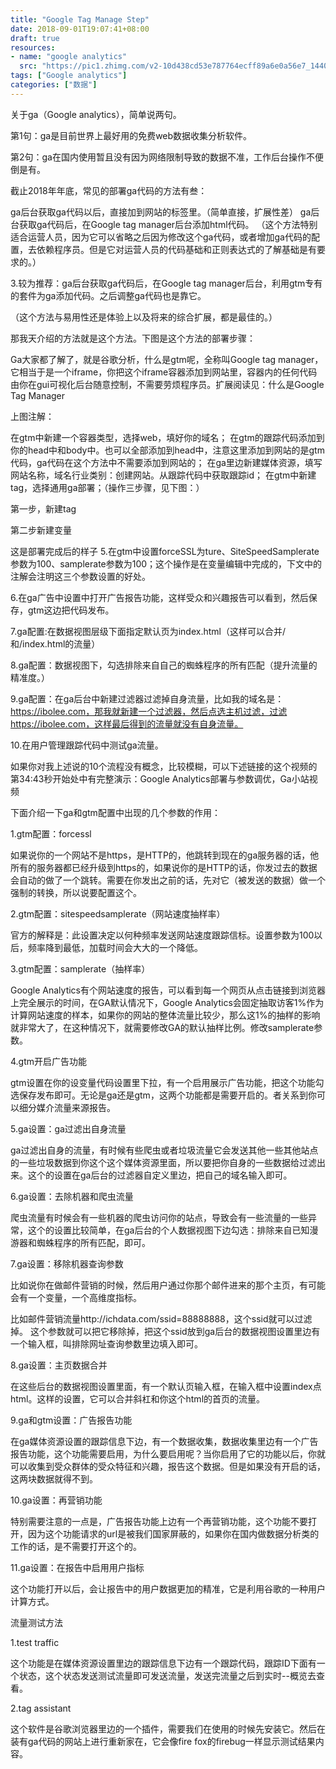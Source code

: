 ```yaml
---
title: "Google Tag Manage Step"
date: 2018-09-01T19:07:41+08:00
draft: true
resources:
- name: "google analytics"
  src: "https://pic1.zhimg.com/v2-10d438cd53e787764ecff89a6e0a56e7_1440w.jpg"
tags: ["Google analytics"]
categories: ["数据"]
---
```



关于ga（Google analytics），简单说两句。

第1句：ga是目前世界上最好用的免费web数据收集分析软件。

第2句：ga在国内使用暂且没有因为网络限制导致的数据不准，工作后台操作不便倒是有。

截止2018年年底，常见的部署ga代码的方法有叁：

ga后台获取ga代码以后，直接加到网站的<head>标签里。（简单直接，扩展性差）
ga后台获取ga代码后，在Google tag manager后台添加html代码。
（这个方法特别适合运营人员，因为它可以省略之后因为修改这个ga代码，或者增加ga代码的配置，去依赖程序员。但是它对运营人员的代码基础和正则表达式的了解基础是有要求的。）

3.较为推荐：ga后台获取ga代码后，在Google tag manager后台，利用gtm专有的套件为ga添加代码。之后调整ga代码也是靠它。

（这个方法与易用性还是体验上以及将来的综合扩展，都是最佳的。）

那我天介绍的方法就是这个方法。下图是这个方法的部署步骤：


Ga大家都了解了，就是谷歌分析，什么是gtm呢，全称叫Google tag manager，它相当于是一个iframe，你把这个iframe容器添加到网站里，容器内的任何代码由你在gui可视化后台随意控制，不需要劳烦程序员。扩展阅读见：什么是Google Tag Manager



上图注解：

在gtm中新建一个容器类型，选择web，填好你的域名；
在gtm的跟踪代码添加到你的head中和body中。也可以全部添加到head中，注意这里添加到网站的是gtm代码，ga代码在这个方法中不需要添加到网站的；
在ga里边新建媒体资源，填写网站名称，域名行业类别：创建网站。从跟踪代码中获取跟踪id；
在gtm中新建tag，选择通用ga部署；（操作三步骤，见下图：）

第一步，新建tag

第二步新建变量

这是部署完成后的样子
5.在gtm中设置forceSSL为ture、SiteSpeedSamplerate参数为100、samplerate参数为100；这个操作是在变量编辑中完成的，下文中的注解会注明这三个参数设置的好处。


6.在ga广告中设置中打开广告报告功能，这样受众和兴趣报告可以看到，然后保存，gtm这边把代码发布。

7.ga配置:在数据视图层级下面指定默认页为index.html（这样可以合并/和/index.html的流量）

8.ga配置：数据视图下，勾选排除来自自己的蜘蛛程序的所有匹配（提升流量的精准度。）


9.ga配置：在ga后台中新建过滤器过滤掉自身流量，比如我的域名是：https://ibolee.com，那我就新建一个过滤器，然后点选主机过滤，过滤https://ibolee.com，这样最后得到的流量就没有自身流量。

10.在用户管理跟踪代码中测试ga流量。



如果你对我上述说的10个流程没有概念，比较模糊，可以下述链接的这个视频的第34:43秒开始处中有完整演示：Google Analytics部署与参数调优，Ga小站视频



下面介绍一下ga和gtm配置中出现的几个参数的作用：



1.gtm配置：forcessl



如果说你的一个网站不是https，是HTTP的，他跳转到现在的ga服务器的话，他所有的服务器都已经升级到https的，如果说你的是HTTP的话，你发过去的数据会自动的做了一个跳转。需要在你发出之前的话，先对它（被发送的数据）做一个强制的转换，所以说要配置这个。

2.gtm配置：sitespeedsamplerate（网站速度抽样率）



官方的解释是：此设置决定以何种频率发送网站速度跟踪信标。设置参数为100以后，频率降到最低，加载时间会大大的一个降低。



3.gtm配置：samplerate（抽样率）



Google Analytics有个网站速度的报告，可以看到每一个网页从点击链接到浏览器上完全展示的时间，在GA默认情况下，Google Analytics会固定抽取访客1%作为计算网站速度的样本，如果你的网站的整体流量比较少，那么这1%的抽样的影响就非常大了，在这种情况下，就需要修改GA的默认抽样比例。修改samplerate参数。

4.gtm开启广告功能



gtm设置在你的设变量代码设置里下拉，有一个启用展示广告功能，把这个功能勾选保存发布即可。无论是ga还是gtm，这两个功能都是需要开启的。者关系到你可以细分媒介流量来源报告。



5.ga设置：ga过滤出自身流量



ga过滤出自身的流量，有时候有些爬虫或者垃圾流量它会发送其他一些其他站点的一些垃圾数据到你这个这个媒体资源里面，所以要把你自身的一些数据给过滤出来。这个的设置在ga后台的过滤器自定义里边，把自己的域名输入即可。



6.ga设置：去除机器和爬虫流量

爬虫流量有时候会有一些机器的爬虫访问你的站点，导致会有一些流量的一些异常，这个的设置比较简单，在ga后台的个人数据视图下边勾选：排除来自已知漫游器和蜘蛛程序的所有匹配，即可。

7.ga设置：移除机器查询参数

比如说你在做邮件营销的时候，然后用户通过你那个邮件进来的那个主页，有可能会有一个变量，一个高维度指标。

比如邮件营销流量http://ichdata.com/ssid=88888888，这个ssid就可以过滤掉。
这个参数就可以把它移除掉，把这个ssid放到ga后台的数据视图设置里边有一个输入框，叫排除网址查询参数里边填入即可。

8.ga设置：主页数据合并

在这些后台的数据视图设置里面，有一个默认页输入框，在输入框中设置index点html。这样的设置，它可以合并斜杠和你这个html的首页的流量。

9.ga和gtm设置：广告报告功能

在ga媒体资源设置的跟踪信息下边，有一个数据收集，数据收集里边有一个广告报告功能，这个功能需要启用，为什么要启用呢？当你启用了它的功能以后，你就可以收集到受众群体的受众特征和兴趣，报告这个数据。但是如果没有开启的话，这两块数据就得不到。

10.ga设置：再营销功能

特别需要注意的一点是，广告报告功能上边有一个再营销功能，这个功能不要打开，因为这个功能请求的url是被我们国家屏蔽的，如果你在国内做数据分析类的工作的话，是不需要打开这个的。

11.ga设置：在报告中启用用户指标

这个功能打开以后，会让报告中的用户数据更加的精准，它是利用谷歌的一种用户计算方式。

流量测试方法

1.test traffic



这个功能是在媒体资源设置里边的跟踪信息下边有一个跟踪代码，跟踪ID下面有一个状态，这个状态发送测试流量即可发送流量，发送完流量之后到实时--概览去查看。



2.tag assistant

这个软件是谷歌浏览器里边的一个插件，需要我们在使用的时候先安装它。然后在装有ga代码的网站上进行重新家在，它会像fire fox的firebug一样显示测试结果内容。
